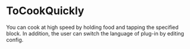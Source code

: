 # ToCookQuickly
You can cook at high speed by holding food and tapping the specified block.
In addition, the user can switch the language of plug-in by editing config.

